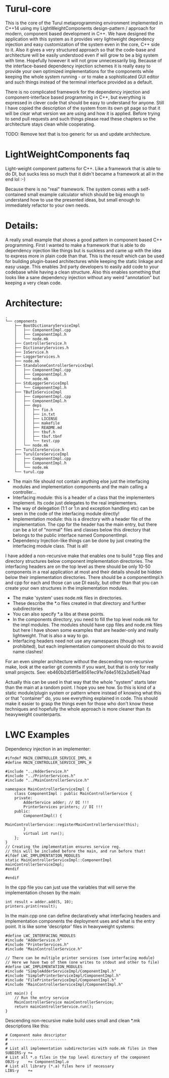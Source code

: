 # Turul-core

This is the core of the Turul metaprogramming environment implemented in C++14 using my LightWeightComponents design-pattern / approach for modern, component based development in C++. We have designed the application with this system as it provides very lightweight dependency injection and easy customization of the system even in the core, C++ side to it. Also it gives a very structured approach so that the code-base and architecture will be easily understood even if will grow to be a big system with time. Hopefully however it will not grow unnecessarily big. Because of the interface-based dependency injection schemes it is really easy to provide your own optimized implementations for the components while keeping the whole system running - or to make a sophisticated GUI editor and such things instead of the terminal interface provided as a default.

There is no complicated framework for the dependency injection and component-interface based programming in C++, but everything is expressed in clever code that should be easy to understand for anyone. Still I have copied the description of the system from its own git page so that it will be clear what version we are using and how it is applied. Before trying to send pull requests and such things please read these chapters so the architecture stays clean while cooperating.

TODO: Remove text that is too generic for us and update architecture.

# LightWeightComponents faq
Light-weight component patterns for C++. Like a framework that is able to do DI, but sucks less so much that it didn't became a framework at all in the end lol :-)

Because there is no "real" framework. The system comes with a self-contained small example calculator which should be big enough to understand how to use the presented ideas, but small enough to immediately refactor to your own needs.

Details:
========
A really small example that shows a good pattern in component based C++ programming. First I wanted to make a framework that is able to do dependency injection like things but is suckless and came up with the idea to express more in plain code than that. This is the result which can be used for building plugin-based architectures while keeping the static linkage and easy usage. This enables 3rd party developers to easily add code to your codebase while having a clean structure. Also this enables something that looks like a sane dependency injection without any weird "annotation" but keeping a very clean code.

Architecture:
=============
	.
	└── components
	    ├── BootDictionaryServiceImpl
	    │   ├── ComponentImpl.cpp
	    │   ├── ComponentImpl.h
	    │   └── node.mk
	    ├── ControllerService.h
	    ├── DictionaryServices.h
	    ├── IoService.h
	    ├── LoggerServices.h
	    ├── node.mk
	    ├── StandaloneControllerServiceImpl
	    │   ├── ComponentImpl.cpp
	    │   ├── ComponentImpl.h
	    │   └── node.mk
	    ├── StdLoggerServiceImpl
	    │   └── ComponentImpl.h
	    ├── TBufIoServiceImpl
	    │   ├── ComponentImpl.cpp
	    │   ├── ComponentImpl.h
	    │   ├── deps
	    │   │   ├── fio.h
	    │   │   ├── in.txt
	    │   │   ├── LICENSE
	    │   │   ├── makefile
	    │   │   ├── README.md
	    │   │   ├── tbuf.h
	    │   │   ├── tbuf.tbnf
	    │   │   └── test.cpp
	    │   └── node.mk
	    ├── TurulCoreService.h
	    ├── TurulCoreServiceImpl
	    │   ├── ComponentImpl.cpp
	    │   ├── ComponentImpl.h
	    │   └── node.mk
	    └── turul.cpp

* The main file should not contain anything else just the interfacing modules and implementation components and the main calling a controller...
* Interfacing module: this is a header of a class that the implementers implement. Its code just delegates to the real implementers.
* The way of delegation (1:1 or 1:n and exception handling etc) can be seen in the code of the interfacing module directly!
* Implementation module: this is a directory with a header file of the implementation. The cpp for the header has the main entry, but there can be a lot of "normal" files and classes below this directory that belongs to the public interface named ComponentImpl.
* Dependency Injection-like things can be done by just creating the interfacing module class. That is all!

I have added a non-recursive make that enables one to build *.cpp files and directory structures below component implementation directories. The interfacing headers are on the top level as there should be only 10-50 components in a real application at most and their details should be hidden below their implementation directories. There should be a componentImpl.h and cpp for each and those can use DI easily, but other than that you can create your own structures in the implementation modules.

* The make 'system' uses node.mk files in directories.
* These describe the *.o files created in that directory and further subdirectories
* You can also specify *.a libs at these points.
* In the components directory, you need to fill the top level node.mk for the impl modules. The modules should have cpp files and node.mk files but here I have shown some examples that are header-only and really lightweight. That is also a way to go.
* Interfacing headers need not use any namespaces (though not prohibited), but each implementation component should do this to avoid name clashes!

For an even simpler architecture without the descending non-recursive make, look at the earlier git commits if you want, but that is only for really small projects. See: eb460b2d58f5e8561ec91e7d4e5162a3d5e874ad

Actually this can be used in that way that the whole "system" starts later than the main at a random point. I hope you see how.
So this is kind of a static module/plugin system or pattern where instead of knowing what this or that "container" do, you see everything explained in code. This should make it easier to grasp the things even for those who don't know these techniques and hopefully the whole approach is more cleaner than its heavyweight counterparts.

LWC Examples
============

Dependency injection in an implementer:


	#ifndef MAIN_CONTROLLER_SERVICE_IMPL_H
	#define MAIN_CONTROLLER_SERVICE_IMPL_H
	
	#include "../AdderService.h"
	#include "../PrinterServices.h"
	#include "../MainControllerService.h"
	
	namespace MainControllerServiceImpl {
		class ComponentImpl : public MainControllerService {
		private:
			AdderService adder; // DI !!!
			PrinterServices printers; // DI !!!
		public:
			ComponentImpl() {
				MainControllerService::registerMainControllerService(this);
			}
			virtual int run();
		};
	}
	// Creating the implementation ensures service reg.
	// this will be included before the main, and run before that!
	#ifdef LWC_IMPLEMENTATION_MODULES
	static MainControllerServiceImpl::ComponentImpl mainControllerServiceImpl;
	#endif
	
	#endif

In the cpp file you can just use the variables that will serve the implementation chosen by the main:

	int result = adder.add(5, 10);
	printers.print(result);

In the main.cpp one can define declaratively what interfacing headers and implementation components the deployment uses and what is the entry point. It is like some 'descriptor' files in heavyweight systems:

	#define LWC_INTERFACING_MODULES
	#include "AdderService.h"
	#include "PrinterServices.h"
	#include "MainControllerService.h"
	
	// There can be multiple printer services (see interfacing module)
	// Here we have two of them (one writes to stdout and other to file)
	#define LWC_IMPLEMENTATION_MODULES
	#include "SimpleAdderServiceImpl/ComponentImpl.h"
	#include "SimplePrinterServiceImpl/ComponentImpl.h"
	#include "FilePrinterServiceImpl/ComponentImpl.h"
	#include "MainControllerServiceImpl/ComponentImpl.h"
	
	int main() {
		// Run the entry service
		MainControllerService mainControllerService;
		return mainControllerService.run();
	}

Descending non-recursive make build uses small and clean *.mk descriptions like this:

	# Component make descriptor
	# -------------------------
	#
	# List all implementation subdirectories with node.mk files in them
	SUBDIRS-y += 
	# List all *.o files in the top level directory of the component
	OBJS-y    += ComponentImpl.o
	# List all library (*.a) files here if necessary
	LIBS-y    +=
